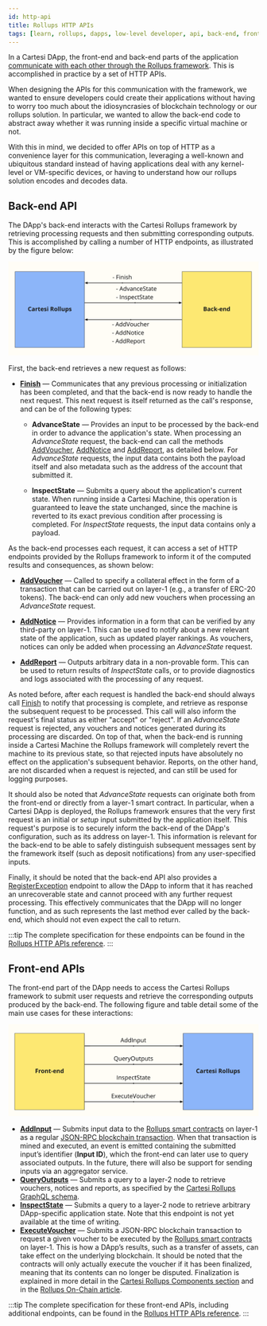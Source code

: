 ```yaml
---
id: http-api
title: Rollups HTTP APIs
tags: [learn, rollups, dapps, low-level developer, api, back-end, front-end]
---
```


In a Cartesi DApp, the front-end and back-end parts of the application [communicate with each other through the Rollups framework](../cartesi-rollups/dapp-architecture.md#communication). This is accomplished in practice by a set of HTTP APIs.

When designing the APIs for this communication with the framework, we wanted to ensure developers could create their applications without having to worry too much about the idiosyncrasies of blockchain technology or our rollups solution. In particular, we wanted to allow the back-end code to abstract away whether it was running inside a specific virtual machine or not.

With this in mind, we decided to offer APIs on top of HTTP as a convenience layer for this communication, leveraging a well-known and ubiquitous standard instead of having applications deal with any kernel-level or VM-specific devices, or having to understand how our rollups solution encodes and decodes data.

## Back-end API

The DApp's back-end interacts with the Cartesi Rollups framework by retrieving processing requests and then submitting corresponding outputs. This is accomplished by calling a number of HTTP endpoints, as illustrated by the figure below:

![img](./back-end-api.png)

First, the back-end retrieves a new request as follows:

* [**Finish**](./api/rollup/finish.api.mdx) — Communicates that any previous processing or initialization has been completed, and that the back-end is now ready to handle the next request. This next request is itself returned as the call's response, and can be of the following types:

  * **AdvanceState** — Provides an input to be processed by the back-end in order to advance the application's state. When processing an *AdvanceState* request, the back-end can call the methods [AddVoucher](./api/rollup/add-voucher.api.mdx), [AddNotice](./api/rollup/add-notice.api.mdx) and [AddReport](./api/rollup/add-report.api.mdx), as detailed below. For *AdvanceState* requests, the input data contains both the payload itself and also metadata such as the address of the account that submitted it.

  * **InspectState** — Submits a query about the application's current state. When running inside a Cartesi Machine, this operation is guaranteed to leave the state unchanged, since the machine is reverted to its exact previous condition after processing is completed. For *InspectState* requests, the input data contains only a payload.

As the back-end processes each request, it can access a set of HTTP endpoints provided by the Rollups framework to inform it of the computed results and consequences, as shown below:

* [**AddVoucher**](./api/rollup/add-voucher.api.mdx) — Called to specify a collateral effect in the form of a transaction that can be carried out on layer-1 (e.g., a transfer of ERC-20 tokens). The back-end can only add new vouchers when processing an *AdvanceState* request.

* [**AddNotice**](./api/rollup/add-notice.api.mdx) — Provides information in a form that can be verified by any third-party on layer-1. This can be used to notify about a new relevant state of the application, such as updated player rankings. As vouchers, notices can only be added when processing an *AdvanceState* request.

* [**AddReport**](./api/rollup/add-report.api.mdx) — Outputs arbitrary data in a non-provable form. This can be used to return results of *InspectState* calls, or to provide diagnostics and logs associated with the processing of any request.

As noted before, after each request is handled the back-end should always call [Finish](./api/rollup/finish.api.mdx) to notify that processing is complete, and retrieve as response the subsequent request to be processed. This call will also inform the request's final status as either "accept" or "reject". If an *AdvanceState* request is rejected, any vouchers and notices generated during its processing are discarded. On top of that, when the back-end is running inside a Cartesi Machine the Rollups framework will completely revert the machine to its previous state, so that rejected inputs have absolutely no effect on the application's subsequent behavior. Reports, on the other hand, are not discarded when a request is rejected, and can still be used for logging purposes.

It should also be noted that *AdvanceState* requests can originate both from the front-end or directly from a layer-1 smart contract. In particular, when a Cartesi DApp is deployed, the Rollups framework ensures that the very first request is an initial or *setup* input submitted by the application itself. This request's purpose is to securely inform the back-end of the DApp's configuration, such as its address on layer-1. This information is relevant for the back-end to be able to safely distinguish subsequent messages sent by the framework itself (such as deposit notifications) from any user-specified inputs.

Finally, it should be noted that the back-end API also provides a [RegisterException](./api/rollup/register-exception.api.mdx) endpoint to allow the DApp to inform that it has reached an unrecoverable state and cannot proceed with any further request processing. This effectively communicates that the DApp will no longer function, and as such represents the last method ever called by the back-end, which should not even expect the call to return.

:::tip
The complete specification for these endpoints can be found in the [Rollups HTTP APIs reference](../api/back-end).
:::

## Front-end APIs

The front-end part of the DApp needs to access the Cartesi Rollups framework to submit user requests and retrieve the corresponding outputs produced by the back-end. The following figure and table detail some of the main use cases for these interactions:

![img](./front-end-api.png)

* [**AddInput**](./api/json-rpc/sol-input.md#addinput) — Submits input data to the [Rollups smart contracts](https://github.com/cartesi/rollups/blob/main/onchain/rollups/contracts/interfaces/IInput.sol#L22) on layer-1 as a regular [JSON-RPC blockchain transaction](https://ethereum.org/en/developers/docs/apis/json-rpc/). When that transaction is mined and executed, an event is emitted containing the submitted input’s identifier (**Input ID**), which the front-end can later use to query associated outputs. In the future, there will also be support for sending inputs via an aggregator service.
* [**QueryOutputs**](./api/graphql/basics.md) — Submits a query to a layer-2 node to retrieve vouchers, notices and reports, as specified by the [Cartesi Rollups GraphQL schema](https://github.com/cartesi/rollups/blob/main/offchain/data/graphql/typeDefs.graphql).
* [**InspectState**](./api/inspect/inspect.api.mdx) — Submits a query to a layer-2 node to retrieve arbitrary DApp-specific application state. Note that this endpoint is not yet available at the time of writing.
* [**ExecuteVoucher**](./api/json-rpc/sol-output.md#executevoucher) — Submits a JSON-RPC blockchain transaction to request a given voucher to be executed by the [Rollups smart contracts](https://github.com/cartesi/rollups/blob/main/onchain/rollups/contracts/interfaces/IOutput.sol#L44) on layer-1. This is how a DApp’s results, such as a transfer of assets, can take effect on the underlying blockchain. It should be noted that the contracts will only actually execute the voucher if it has been finalized, meaning that its contents can no longer be disputed. Finalization is explained in more detail in the [Cartesi Rollups Components section](../cartesi-rollups/components.md#epochs) and in the [Rollups On-Chain article](https://medium.com/cartesi/rollups-on-chain-d749744a9cb3).

:::tip
The complete specification for these front-end APIs, including additional endpoints, can be found in the [Rollups HTTP APIs reference](../api/front-end).
:::
